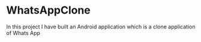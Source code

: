 # WhatsAppClone

In this project I have built an Android application which is a clone application of Whats App
